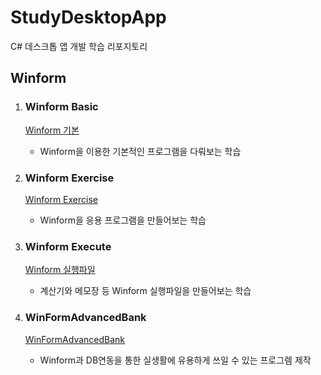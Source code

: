 # StudyDesktopApp
C# 데스크톱 앱 개발 학습 리포지토리

## Winform 
1. ### Winform Basic
   [Winform 기본](https://github.com/jacksimuse/StudyDesktopApp/tree/main/WinformApp/PracticeWinApp)

   - Winform을 이용한 기본적인 프로그램을 다뤄보는 학습

2. ### Winform Exercise
   [Winform Exercise](https://github.com/jacksimuse/StudyDesktopApp/tree/main/WinformApp/Excercise)
   
   - Winform을 응용 프로그램을 만들어보는 학습
   
3. ### Winform Execute
   [Winform 실행파일](https://github.com/jacksimuse/StudyDesktopApp/tree/main/WinformApp/WinExecuteApp)

   - 계산기와 메모장 등 Winform 실행파일을 만들어보는 학습

4. ### WinFormAdvancedBank
   [WinFormAdvancedBank](https://github.com/jacksimuse/StudyDesktopApp/tree/main/WinformApp/WinFormAdvancedBank)
   
   - Winform과 DB연동을 통한 실생활에 유용하게 쓰일 수 있는 프로그렘 제작
